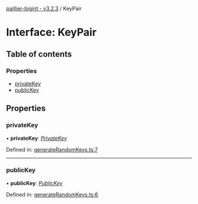 [paillier-bigint - v3.2.3](../API.md) / KeyPair

# Interface: KeyPair

## Table of contents

### Properties

- [privateKey](keypair.md#privatekey)
- [publicKey](keypair.md#publickey)

## Properties

### privateKey

• **privateKey**: [*PrivateKey*](../classes/privatekey.md)

Defined in: [generateRandomKeys.ts:7](https://github.com/juanelas/paillier-bigint/blob/17c7ce4/src/ts/generateRandomKeys.ts#L7)

___

### publicKey

• **publicKey**: [*PublicKey*](../classes/publickey.md)

Defined in: [generateRandomKeys.ts:6](https://github.com/juanelas/paillier-bigint/blob/17c7ce4/src/ts/generateRandomKeys.ts#L6)
